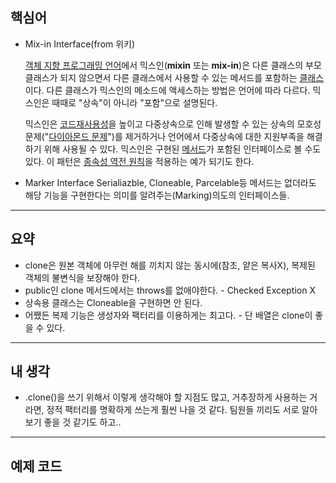 ## 핵심어

- Mix-in Interface(from 위키)
    
    [객체 지향 프로그래밍 언어](https://ko.wikipedia.org/wiki/%EA%B0%9D%EC%B2%B4_%EC%A7%80%ED%96%A5_%ED%94%84%EB%A1%9C%EA%B7%B8%EB%9E%98%EB%B0%8D)에서 믹스인(**mixin** 또는 **mix-in**)은 다른 클래스의 부모클래스가 되지 않으면서 다른 클래스에서 사용할 수 있는 메서드를 포함하는 [클래스](https://ko.wikipedia.org/wiki/%ED%81%B4%EB%9E%98%EC%8A%A4_(%EC%BB%B4%ED%93%A8%ED%84%B0_%ED%94%84%EB%A1%9C%EA%B7%B8%EB%9E%98%EB%B0%8D))이다. 다른 클래스가 믹스인의 메소드에 액세스하는 방법은 언어에 따라 다르다. 믹스인은 때때로 "상속"이 아니라 "포함"으로 설명된다.
    
    믹스인은 [코드재사용성](https://ko.wikipedia.org/wiki/%EC%BD%94%EB%93%9C_%EC%9E%AC%EC%82%AC%EC%9A%A9)을 높이고 다중상속으로 인해 발생할 수 있는 상속의 모호성 문제("[다이아몬드 문제](https://ko.wikipedia.org/wiki/%EB%8B%A4%EC%A4%91_%EC%83%81%EC%86%8D)")를 제거하거나 언어에서 다중상속에 대한 지원부족을 해결하기 위해 사용될 수 있다. 믹스인은 구현된 [메서드](https://ko.wikipedia.org/wiki/%EB%A9%94%EC%86%8C%EB%93%9C_(%EC%BB%B4%ED%93%A8%ED%84%B0_%ED%94%84%EB%A1%9C%EA%B7%B8%EB%9E%98%EB%B0%8D))가 포함된 인터페이스로 볼 수도 있다. 이 패턴은 [종속성 역전 원칙](https://ko.wikipedia.org/wiki/%EC%9D%98%EC%A1%B4%EA%B4%80%EA%B3%84_%EC%97%AD%EC%A0%84_%EC%9B%90%EC%B9%99)을 적용하는 예가 되기도 한다.
    
- Marker Interface
Serialiazble, Cloneable, Parcelable등 메서드는 없더라도 해당 기능을 구현한다는 의미를 알려주는(Marking)의도의 인터페이스들.

---

## 요약

- clone은 원본 객체에 아무런 해를 끼치지 않는 동시에(참조, 얕은 복사X), 복제된 객체의 불변식을 보장해야 한다.
- public인 clone 메서드에서는 throws를 없애야한다. - Checked Exception X
- 상속용 클래스는 Cloneable을 구현하면 안 된다.
- 어쨌든 복제 기능은 생성자와 팩터리를 이용하게는 최고다. - 단 배열은 clone이 좋을 수 있다.

---

## 내 생각

- .clone()을 쓰기 위해서 이렇게 생각해야 할 지점도 많고, 거추장하게 사용하는 거라면, 정적 팩터리를 명확하게 쓰는게 훨씬 나을 것 같다. 팀원들 끼리도 서로 알아보기 좋을 것 같기도 하고..

---

## 예제 코드

```java

```
